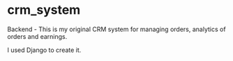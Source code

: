 # crm_system
Backend - This is my original CRM system for managing orders, analytics of orders and earnings.

I used Django to create it.
